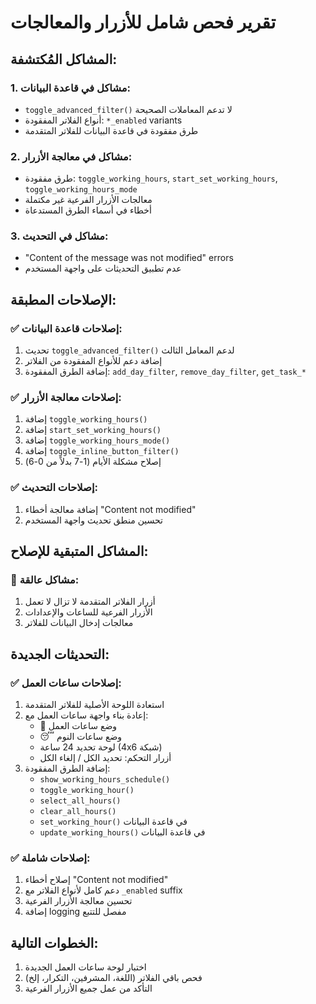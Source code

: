 # تقرير فحص شامل للأزرار والمعالجات

## المشاكل المُكتشفة:

### 1. مشاكل في قاعدة البيانات:
- `toggle_advanced_filter()` لا تدعم المعاملات الصحيحة
- أنواع الفلاتر المفقودة: `*_enabled` variants
- طرق مفقودة في قاعدة البيانات للفلاتر المتقدمة

### 2. مشاكل في معالجة الأزرار:
- طرق مفقودة: `toggle_working_hours`, `start_set_working_hours`, `toggle_working_hours_mode`
- معالجات الأزرار الفرعية غير مكتملة
- أخطاء في أسماء الطرق المستدعاة

### 3. مشاكل في التحديث:
- "Content of the message was not modified" errors
- عدم تطبيق التحديثات على واجهة المستخدم

## الإصلاحات المطبقة:

### ✅ إصلاحات قاعدة البيانات:
1. تحديث `toggle_advanced_filter()` لدعم المعامل الثالث
2. إضافة دعم للأنواع المفقودة من الفلاتر
3. إضافة الطرق المفقودة: `add_day_filter`, `remove_day_filter`, `get_task_*`

### ✅ إصلاحات معالجة الأزرار:
1. إضافة `toggle_working_hours()`
2. إضافة `start_set_working_hours()` 
3. إضافة `toggle_working_hours_mode()`
4. إضافة `toggle_inline_button_filter()`
5. إصلاح مشكلة الأيام (1-7 بدلاً من 0-6)

### ✅ إصلاحات التحديث:
1. إضافة معالجة أخطاء "Content not modified"
2. تحسين منطق تحديث واجهة المستخدم

## المشاكل المتبقية للإصلاح:

### 🔴 مشاكل عالقة:
1. أزرار الفلاتر المتقدمة لا تزال لا تعمل
2. الأزرار الفرعية للساعات والإعدادات
3. معالجات إدخال البيانات للفلاتر

## التحديثات الجديدة:

### ✅ إصلاحات ساعات العمل:
1. استعادة اللوحة الأصلية للفلاتر المتقدمة
2. إعادة بناء واجهة ساعات العمل مع:
   - 🏢 وضع ساعات العمل
   - 😴 وضع ساعات النوم  
   - لوحة تحديد 24 ساعة (4x6 شبكة)
   - أزرار التحكم: تحديد الكل / إلغاء الكل
3. إضافة الطرق المفقودة:
   - `show_working_hours_schedule()`
   - `toggle_working_hour()`
   - `select_all_hours()`
   - `clear_all_hours()`
   - `set_working_hour()` في قاعدة البيانات
   - `update_working_hours()` في قاعدة البيانات

### ✅ إصلاحات شاملة:
1. إصلاح أخطاء "Content not modified" 
2. دعم كامل لأنواع الفلاتر مع `_enabled` suffix
3. تحسين معالجة الأزرار الفرعية
4. إضافة logging مفصل للتتبع

## الخطوات التالية:
1. اختبار لوحة ساعات العمل الجديدة
2. فحص باقي الفلاتر (اللغة، المشرفين، التكرار، إلخ)
3. التأكد من عمل جميع الأزرار الفرعية